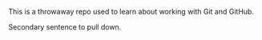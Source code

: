 This is a throwaway repo used to learn about working with Git and GitHub.

Secondary sentence to pull down.
